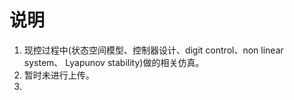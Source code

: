 # 说明

1. 现控过程中(状态空间模型、控制器设计、digit control、non linear system、 Lyapunov stability)做的相关仿真。
2. 暂时未进行上传。
3. 